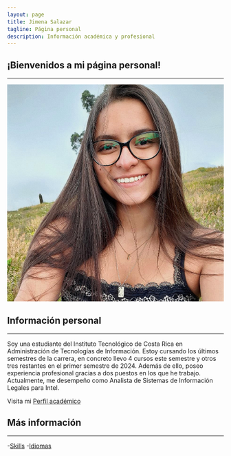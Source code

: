 ```yaml
---
layout: page
title: Jimena Salazar
tagline: Página personal
description: Información académica y profesional
---
```

## ¡Bienvenidos a mi página personal!
---
![FotografíaPersonal](Pic.png)

## Información personal
---
Soy una estudiante del Instituto Tecnológico de Costa Rica en Administración de Tecnologías de Información. Estoy cursando los últimos semestres de la carrera, en concreto llevo 4 cursos este semestre y otros tres restantes en el primer semestre de 2024. Además de ello, poseo experiencia profesional gracias a dos puestos en los que he trabajo. Actualmente, me desempeño como Analista de Sistemas de Información Legales para Intel.

Visita mi [Perfil académico](https://tecdigital.tec.ac.cr/dotlrn/community-member?user_id=1033828)

## Más información
---
-[Skills](pages/skills.html)
-[Idiomas](pages/languages.html)